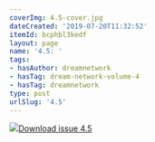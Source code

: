 ```yaml
---
coverImg: 4.5-cover.jpg
dateCreated: '2019-07-20T11:32:52'
itemId: bcphbl3kedf
layout: page
name: '4.5: '
tags:
- hasAuthor: dreamnetwork
- hasTag: dream-network-volume-4
- hasTag: dreamnetwork
type: post
urlSlug: '4.5'
---
```

<img class="card-journal-img" src="../images/4.5-rect.jpg"/><a href="../files/pdfs/Volume_4/4.5-Dream-Network-Bulletin_Volume-4-Number-5.pdf" download="">Download issue 4.5</a>